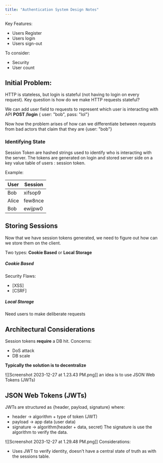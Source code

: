 ```yaml
---
title: "Authentication System Design Notes"
---
```


Key Features:
- Users Register
- Users login
- Users sign-out

To consider:
- Security
- User count

## Initial Problem:
HTTP is stateless, but login is stateful (not having to login on every request). Key question is how do we make HTTP requests stateful?

We can add user field to requests to represent which user is interacting with API
**POST /login**
{ user: "bob", pass: "lol"}

Now how the problem arises of how can we differentiate between requests from bad actors that claim that they are {user: "bob"} 
### Identifying State
Session Token are hashed strings used to identify who is interacting with the server. The tokens are generated on login and stored server side on a key value table of users : session token. 

Example:

User      |  Session
---- | ----
Bob       |   xifsop9
Alice       |   few8nce
Bob       |   ewijpw0

## Storing Sessions
Now that we have session tokens generated, we need to figure out how can we store them on the client.

Two types: **Cookie Based** or **Local Storage**
##### Cookie Based
Security Flaws:
- [XSS]
- [CSRF]

##### Local Storage
Need users to make deliberate requests


## Architectural Considerations
Session tokens **require** a DB hit.
Concerns:
- DoS attack
- DB scale

**Typically the solution is to decentralize**

![[Screenshot 2023-12-27 at 1.23.43 PM.png]]
an idea is to use JSON Web Tokens (JWTs)
## JSON Web Tokens (JWTs)
JWTs are structured as {header, payload, signature} where:
- header -> algorithm  + type of token (JWT)
- payload -> app data (user data)
- signature -> algorithm(header + data, secret)
The signature is use the algorithm to verify the data.

![[Screenshot 2023-12-27 at 1.29.48 PM.png]]
Considerations:
- Uses JWT to verify identity, doesn't have a central state of truth as with the sessions table.



